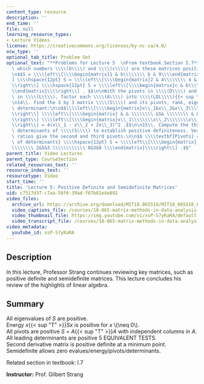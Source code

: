 ```yaml
---
content_type: resource
description: ''
end_time: ''
file: null
learning_resource_types:
- Lecture Videos
license: https://creativecommons.org/licenses/by-nc-sa/4.0/
ocw_type: ''
optional_tab_title: Problem Set
optional_text: "**Problems for Lecture 5  \nFrom textbook Section I.7**\n\n3\\. For\
  \ which numbers \\\\(b\\\\) and \\\\(c\\\\) are these matrices positive definite?\n\
  \n$$S = \\\\left\\[\\\\begin{matrix}1 & b\\\\\\\\ b & 9\\\\end{matrix}\\\\right\\\
  ] \\\\hspace{12pt} S = \\\\left\\[\\\\begin{matrix}2 & 4\\\\\\\\ 4 & c\\\\end{matrix}\\\
  \\right\\] \\\\hspace{12pt} S = \\\\left\\[\\\\begin{matrix}c & b\\\\\\\\ b & c\\\
  \\end{matrix}\\\\right\\] . $$\n\nWith the pivots in \\\\(D\\\\) and multiplier\
  \ in \\\\(L\\\\), factor each \\\\(A\\\\) into \\\\(LDL\\\\){{< sup \"T\" >}}.\n\
  \n14\\. Find the 3 by 3 matrix \\\\(S\\\\) and its pivots, rank, eigenvalues, and\
  \ determinant:\n\n$$\\\\left\\[\\\\begin{matrix}x\\_1&x\\_2&x\\_3\\\\end{matrix}\\\
  \\right\\] \\\\left\\[\\\\begin{matrix} & & \\\\\\\\ &S& \\\\\\\\ & & \\\\end{matrix}\\\
  \\right\\] \\\\left\\[\\\\begin{matrix}x\\_1\\\\\\\\x\\_2\\\\\\\\x\\_3\\\\end{matrix}\\\
  \\right\\] = 4(x\\_1 - x\\_2 + 2x\\_3)^2 .$$\n\n15\\. Compute the three upper left\
  \ determinants of \\\\(S\\\\) to establish positive definiteness. Verify that their\
  \ ratios give the second and third pivots.\n\n$$ \\\\textbf{Pivots} = \\\\textbf{ratios\
  \ of determinants} \\\\hspace{12pt} S = \\\\left\\[\\\\begin{matrix} 2& 2& 0\\\\\
  \\\\\\\\ 2&5&3 \\\\\\\\\\\\ 0&3&8 \\\\end{matrix}\\\\right\\] .$$"
parent_title: Video Lectures
parent_type: CourseSection
related_resources_text: ''
resource_index_text: ''
resourcetype: Video
start_time: ''
title: 'Lecture 5: Positive Definite and Semidefinite Matrices'
uid: c7517d37-c7aa-58f6-39ad-f87b01e4e892
video_files:
  archive_url: https://archive.org/download/MIT18.065S18/MIT18_065S18_Lecture05_300k.mp4
  video_captions_file: /courses/18-065-matrix-methods-in-data-analysis-signal-processing-and-machine-learning-spring-2018/649eb67753ea59e389a8910953bf0b59_xsP-S7yKaRA.vtt
  video_thumbnail_file: https://img.youtube.com/vi/xsP-S7yKaRA/default.jpg
  video_transcript_file: /courses/18-065-matrix-methods-in-data-analysis-signal-processing-and-machine-learning-spring-2018/fdfd63a2ed5a54bd6b927fee250ea7bd_xsP-S7yKaRA.pdf
video_metadata:
  youtube_id: xsP-S7yKaRA
---
```


Description
-----------

In this lecture, Professor Strang continues reviewing key matrices, such as positive definite and semidefinite matrices. This lecture concludes his review of the highlights of linear algebra.

Summary
-------

All eigenvalues of _S_ are positive.  
Energy _x_{{< sup "T" >}}_Sx_ is positive for _x_ \\(\\neq 0\\).  
All pivots are positive _S_ = _A_{{< sup "T" >}}_A_ with independent columns in _A._  
All leading determinants are positive 5 EQUIVALENT TESTS.  
Second derivative matrix is positive definite at a minimum point.  
Semidefinite allows zero evalues/energy/pivots/determinants.

Related section in textbook: I.7

**Instructor:** Prof. Gilbert Strang

